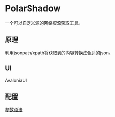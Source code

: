 # PolarShadow

一个可以自定义源的网络资源获取工具。

## 原理

利用jsonpath/xpath将获取到的内容转换成合适的json。

## UI

AvaloniaUI

## 配置

[参数语法](documents/参数语法.md)
